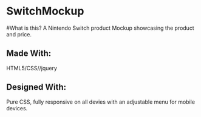 # SwitchMockup

#What is this?
A Nintendo Switch product Mockup showcasing the product and price.

## Made With:
HTML5/CSS//jquery

## Designed With:
Pure CSS, fully responsive on all devies with an adjustable menu for mobile devices.
